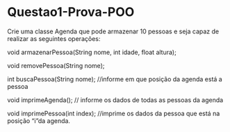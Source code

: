 # Questao1-Prova-POO
 Crie uma classe Agenda que pode armazenar 10 pessoas e seja capaz de realizar as seguintes operações:

void armazenarPessoa(String nome, int idade, float altura);

void removePessoa(String nome);

int buscaPessoa(String nome); //informe em que posição da agenda está a pessoa

void imprimeAgenda(); // informe os dados de todas as pessoas da agenda

void imprimePessoa(int index); //imprime os dados da pessoa que está na posição “i”da agenda.

